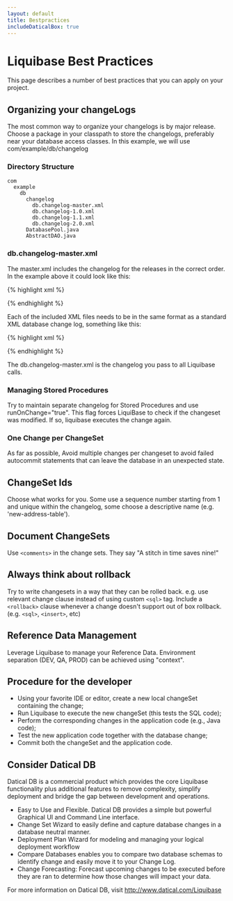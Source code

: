 ```yaml
---
layout: default
title: Bestpractices
includeDaticalBox: true
---
```


# Liquibase Best Practices #
This page describes a number of best practices that you can apply on your project.

## Organizing your changeLogs ##
The most common way to organize your changelogs is by major release.  Choose a package in your classpath to store the changelogs, preferably near your database access classes.  In this example, we will use com/example/db/changelog

### Directory Structure ###
    com
      example
        db
          changelog
            db.changelog-master.xml
            db.changelog-1.0.xml
            db.changelog-1.1.xml
            db.changelog-2.0.xml
          DatabasePool.java
          AbstractDAO.java

### db.changelog-master.xml ###

The master.xml includes the changelog for the releases in the correct order. In the example above it could look like this:

{% highlight xml %}
<?xml version="1.0" encoding="UTF-8"?> 
<databaseChangeLog
  xmlns="http://www.liquibase.org/xml/ns/dbchangelog"
  xmlns:xsi="http://www.w3.org/2001/XMLSchema-instance"
  xsi:schemaLocation="http://www.liquibase.org/xml/ns/dbchangelog
                      http://www.liquibase.org/xml/ns/dbchangelog/dbchangelog-3.1.xsd">

  <include file="com/example/db/changelog/db.changelog-1.0.xml"/> 
  <include file="com/example/db/changelog/db.changelog-1.1.xml"/> 
  <include file="com/example/db/changelog/db.changelog-2.0.xml"/> 
</databaseChangeLog> 
{% endhighlight %}

Each of the included XML files needs to be in the same format as a standard XML database change log, something like this:

{% highlight xml %}
<?xml version="1.0" encoding="UTF-8"?> 
<databaseChangeLog 
  xmlns="http://www.liquibase.org/xml/ns/dbchangelog/1.9" 
  xmlns:xsi="http://www.w3.org/2001/XMLSchema-instance" 
  xsi:schemaLocation="http://www.liquibase.org/xml/ns/dbchangelog/1.9
                      http://www.liquibase.org/xml/ns/dbchangelog/dbchangelog-1.9.xsd"> 
  <changeSet author="authorName" id="changelog-1.0">
    <createTable tableName="TablesAndTables">
      <column name="COLUMN1" type="TEXT">
        <constraints nullable="true" primaryKey="false" unique="false"/>
      </column>
    </createTable>
  </changeSet>
</databaseChangeLog> 
{% endhighlight %}

The db.changelog-master.xml is the changelog you pass to all Liquibase calls.

### Managing Stored Procedures ###

Try to maintain separate changelog for Stored Procedures and use runOnChange="true". This flag forces LiquiBase to check if the changeset was modified. If so, liquibase executes the change again.

### One Change per ChangeSet ###

As far as possible, Avoid multiple changes per changeset to avoid failed autocommit statements that can leave the database in an unexpected state.

## ChangeSet Ids ##

Choose what works for you.  Some use a sequence number starting from 1 and unique within the changelog, some choose a descriptive name (e.g. 'new-address-table').

## Document ChangeSets ##

Use `<comments>` in the change sets. They say "A stitch in time saves nine!"

## Always think about rollback ##

Try to write changesets in a way that they can be rolled back. e.g. use relevant change clause instead of using custom `<sql>` tag.
Include a `<rollback>` clause whenever a change doesn't support out of box rollback. (e.g. `<sql>`, `<insert>`, etc)

## Reference Data Management ##

Leverage Liquibase to manage your Reference Data. Environment separation (DEV, QA, PROD) can be achieved using "context".

## Procedure for the developer ##

* Using your favorite IDE or editor, create a new local changeSet containing the change;
* Run Liquibase to execute the new changeSet (this tests the SQL code);
* Perform the corresponding changes in the application code (e.g., Java code);
* Test the new application code together with the database change;
* Commit both the changeSet and the application code.

## Consider Datical DB ##

Datical DB is a commercial product which provides the core Liquibase functionality plus additional features to remove complexity, simplify deployment and bridge the gap between development and operations.

* Easy to Use and Flexible. Datical DB provides a simple but powerful Graphical UI and Command Line interface.
* Change Set Wizard to easily define and capture database changes in a database neutral manner.
* Deployment Plan Wizard for modeling and managing your logical deployment workflow
* Compare Databases enables you to compare two database schemas to identify change and easily move it to your Change Log.
* Change Forecasting: Forecast upcoming changes to be executed before they are ran to determine how those changes will impact your data.

For more information on Datical DB, visit <a href="http://www.datical.com/liquibase/" target="_blank" onClick="_gaq.push(['_trackEvent', 'Liquibase', 'Click', 'Liquibase RFI']);">http://www.datical.com/Liquibase</a>



